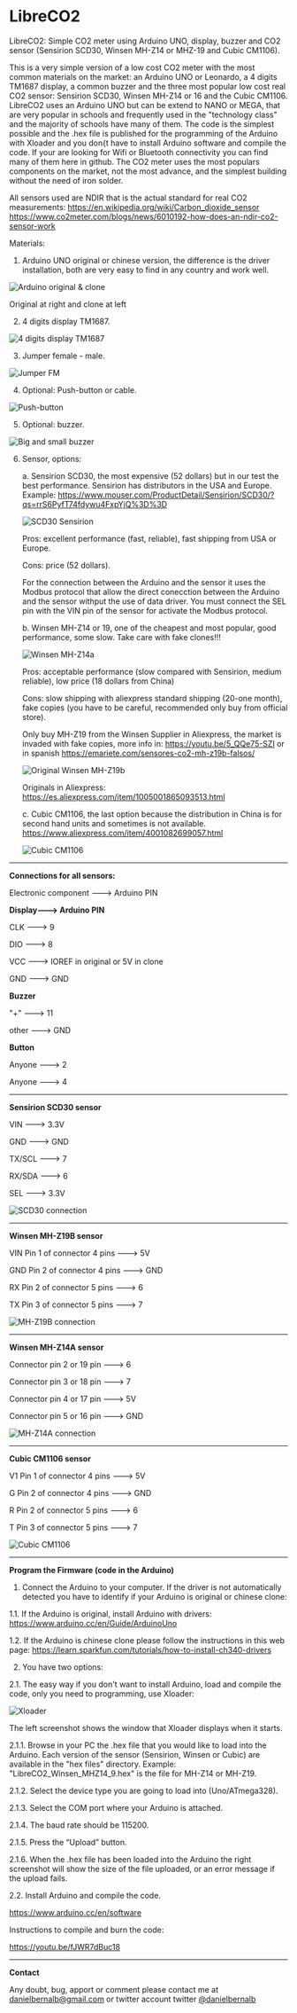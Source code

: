 # LibreCO2
LibreCO2: Simple CO2 meter using Arduino UNO, display, buzzer and CO2 sensor (Sensirion SCD30, Winsen MH-Z14 or MHZ-19 and Cubic CM1106).

  This is a very simple version of a low cost CO2 meter with the most common materials on the market: an Arduino UNO or Leonardo, a 4 digits TM1687 display, a common buzzer and the three most popular low cost real CO2 sensor: Sensirion SCD30, Winsen MH-Z14 or 16 and the Cubic CM1106. LibreCO2 uses an Arduino UNO but can be extend to NANO or MEGA, that are very popular in schools and frequently used in the "technology class" and the majority of schools have many of them. The code is the simplest possible and the .hex file is published for the programming of the Arduino with Xloader and you don{t have to install Arduino software and compile the code. If your are looking for Wifi or Bluetooth connectivity you can find many of them here in github. The CO2 meter uses the most populars components on the market, not the most advance, and the simplest building without the need of iron solder.

All sensors used are NDIR that is the actual standard for real CO2 measurements:
https://en.wikipedia.org/wiki/Carbon_dioxide_sensor
https://www.co2meter.com/blogs/news/6010192-how-does-an-ndir-co2-sensor-work

Materials:

1. Arduino UNO original or chinese version, the difference is the driver installation, both are very easy to find in any country and work well.

![Arduino original & clone](https://github.com/danielbernalb/LibreCO2/blob/main/images/arduino-uno-original-clone.jpg)
       
   Original at right and clone at left

2. 4 digits display TM1687.

![4 digits display TM1687](https://github.com/danielbernalb/LibreCO2/blob/main/images/Display-TM1687.jpg)

3. Jumper female - male.

![Jumper FM](https://github.com/danielbernalb/LibreCO2/blob/main/images/Jumper.jpg)

4. Optional: Push-button or cable.

![Push-button](https://github.com/danielbernalb/LibreCO2/blob/main/images/Pulsador%20largo.jpg)

5. Optional: buzzer.

![Big and small buzzer](https://github.com/danielbernalb/LibreCO2/blob/main/images/big-small-buzzer.jpg)

6. Sensor, options:

	a. Sensirion SCD30, the most expensive (52 dollars) but in our test the best performance. Sensirion has distributors in the USA and Europe. Example:
	https://www.mouser.com/ProductDetail/Sensirion/SCD30/?qs=rrS6PyfT74fdywu4FxpYjQ%3D%3D
	
	![SCD30 Sensirion](https://github.com/danielbernalb/LibreCO2/blob/main/images/Sensirion%20SCD30.jpg)
	
	Pros: excellent performance (fast, reliable), fast shipping from USA or Europe.
	
	Cons: price (52 dollars). 
	
	For the connection between the Arduino and the sensor it uses the Modbus protocol that allow the direct conecction between the Arduino and the sensor withput the use of data driver. You must connect the SEL pin with the VIN pin of the sensor for activate the Modbus protocol.
	
	b. Winsen MH-Z14 or 19, one of the cheapest and most popular, good performance, some slow. Take care with fake clones!!!

	![Winsen MH-Z14a](https://github.com/danielbernalb/LibreCO2/blob/main/images/MH-Z14A.jpg)
	
	Pros: acceptable performance (slow compared with Sensirion, medium reliable), low price (18 dollars from China)
	
	Cons: slow shipping with aliexpress standard shipping (20-one month), fake copies (you have to be careful, recommended only buy from official store).

	Only buy MH-Z19 from the Winsen Supplier in Aliexpress, the market is invaded with fake copies, more info in: https://youtu.be/5_QQe75-SZI or in spanish https://emariete.com/sensores-co2-mh-z19b-falsos/

	![Original Winsen MH-Z19b](https://github.com/danielbernalb/LibreCO2/blob/main/images/MH-Z19B.jpg)

	Originals in Aliexpress:
	https://es.aliexpress.com/item/1005001865093513.html

	c. Cubic CM1106, the last option because the distribution in China is for second hand units and sometimes is not available.
	https://www.aliexpress.com/item/4001082699057.html
	
	![Cubic CM1106](https://github.com/danielbernalb/LibreCO2/blob/main/images/Cubic%20CM1106.jpg)
	

****************************


**Connections for all sensors:**

Electronic component ---> Arduino PIN

**Display---> Arduino PIN**

CLK    ---> 9

DIO    ---> 8

VCC    ---> IOREF in original or 5V in clone

GND    ---> GND


**Buzzer**

"+"    ---> 11

other  ---> GND


**Button**

Anyone ---> 2

Anyone ---> 4



****************************
**Sensirion SCD30 sensor**

VIN    ---> 3.3V 

GND    ---> GND

TX/SCL ---> 7

RX/SDA ---> 6

SEL    ---> 3.3V


![SCD30 connection](https://github.com/danielbernalb/LibreCO2/blob/main/images/Arduino%20UNO%20SCD30%20connection%20Modbus.jpg)


****************************
**Winsen MH-Z19B sensor**

VIN Pin 1 of connector 4 pins ---> 5V 

GND Pin 2 of connector 4 pins ---> GND

RX Pin 2 of connector 5 pins ---> 6

TX Pin 3 of connector 5 pins ---> 7 


![MH-Z19B connection](https://github.com/danielbernalb/LibreCO2/blob/main/images/Arduino%20UNO%20MHZ19%20connection.jpg)


****************************
**Winsen MH-Z14A sensor**

Connector pin 2 or 19 pin ---> 6

Connector pin 3 or 18 pin ---> 7

Connector pin 4 or 17 pin ---> 5V

Connector pin 5 or 16 pin ---> GND 


![MH-Z14A connection](https://github.com/danielbernalb/LibreCO2/blob/main/images/Arduino%20UNO%20MHZ14%20connection.jpg)	


****************************
**Cubic CM1106 sensor**

V1 Pin 1 of connector 4 pins ---> 5V 

G Pin 2 of connector 4 pins ---> GND

R Pin 2 of connector 5 pins ---> 6

T Pin 3 of connector 5 pins ---> 7 

![Cubic CM1106](https://github.com/danielbernalb/LibreCO2/blob/main/images/Arduino%20UNO%20%20CM1106%20connection.jpg)

****************************
**Program the Firmware (code in the Arduino)**

1. Connect the Arduino to your computer. If the driver is not automatically detected you have to identify if your Arduino is original or chinese clone:

1.1. If the Arduino is original, install Arduino with drivers: https://www.arduino.cc/en/Guide/ArduinoUno

1.2. If the Arduino is chinese clone please follow the instructions in this web page: https://learn.sparkfun.com/tutorials/how-to-install-ch340-drivers

2. You have two options:

2.1. The easy way if you don't want to install Arduino, load and compile the code, only you need to programming, use Xloader:

![Xloader](https://github.com/danielbernalb/LibreCO2/blob/main/images/Xloader1.jpg)

The left screenshot shows the window that Xloader displays when it starts.

2.1.1. Browse in your PC the .hex file that you would like to load into the Arduino. Each version of the sensor (Sensirion, Winsen or Cubic) are available in the "hex files" directory. Example: "LibreCO2_Winsen_MHZ14_9.hex" is the file for MH-Z14 or MH-Z19.

2.1.2. Select the device type you are going to load into (Uno/ATmega328).

2.1.3. Select the COM port where your Arduino is attached.

2.1.4. The baud rate should be 115200.

2.1.5. Press the “Upload” button.

2.1.6. When the .hex file has been loaded into the Arduino the right screenshot will show the size of the file uploaded, or an error message if the upload fails.


2.2. Install Arduino and compile the code.
  
  https://www.arduino.cc/en/software
  
  Instructions to compile and burn the code:
  
  https://youtu.be/fJWR7dBuc18
  
  

****************************
**Contact**

Any doubt, bug, apport or comment please contact me at danielbernalb@gmail.com or twitter account twitter [@danielbernalb](https://twitter.com/danielbernalb)




